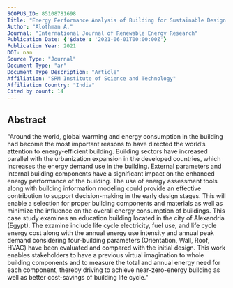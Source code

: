 ```yaml
---
SCOPUS_ID: 85108781698
Title: "Energy Performance Analysis of Building for Sustainable Design Using Bim: A Case Study on Institute Building"
Author: "Alothman A."
Journal: "International Journal of Renewable Energy Research"
Publication Date: {'$date': '2021-06-01T00:00:00Z'}
Publication Year: 2021
DOI: nan
Source Type: "Journal"
Document Type: "ar"
Document Type Description: "Article"
Affiliation: "SRM Institute of Science and Technology"
Affiliation Country: "India"
Cited by count: 14
---
```


## Abstract
"Around the world, global warming and energy consumption in the building had become the most important reasons to have directed the world’s attention to energy-efficient building. Building sectors have increased parallel with the urbanization expansion in the developed countries, which increases the energy demand use in the building. External parameters and internal building components have a significant impact on the enhanced energy performance of the building. The use of energy assessment tools along with building information modeling could provide an effective contribution to support decision-making in the early design stages. This will enable a selection for proper building components and materials as well as minimize the influence on the overall energy consumption of buildings. This case study examines an education building located in the city of Alexandria (Egypt). The examine include life cycle electricity, fuel use, and life cycle energy cost along with the annual energy use intensity and annual peak demand considering four-building parameters (Orientation, Wall, Roof, HVAC) have been evaluated and compared with the initial design. This work enables stakeholders to have a previous virtual imagination to whole building components and to measure the total and annual energy need for each component, thereby driving to achieve near-zero-energy building as well as better cost-savings of building life cycle."
